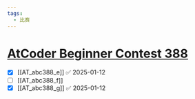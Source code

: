 ```yaml
---
tags:
  - 比赛
---
```

# [AtCoder Beginner Contest 388](https://atcoder.jp/contests/abc388)

- [x] [[AT_abc388_e]] ✅ 2025-01-12
- [ ] [[AT_abc388_f]]
- [x] [[AT_abc388_g]] ✅ 2025-01-12
